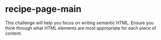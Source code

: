 # recipe-page-main
This challenge will help you focus on writing semantic HTML. Ensure you think through what HTML elements are most appropriate for each piece of content.
